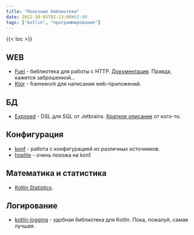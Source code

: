 ```yaml
---
title: "Полезные библиотеки"
date: 2022-10-05T02:13:08#03:00
tags: ["kotlin", "программирование"]
---
```


{{< toc >}}

## WEB

* [Fuel](https://github.com/kittinunf/Fuel) - библиотека для работы с HTTP. [Документация](https://fuel.gitbook.io/documentation). Правда, кажется заброшенной...
* [Ktor](https://ktor.io/) - framework для написания web-приложений.

## БД

* [Exposed](https://github.com/JetBrains/Exposed) - DSL для SQL от Jetbrains. [Краткое описание](https://www.baeldung.com/kotlin/exposed-persistence) от кого-то.

## Конфигурация

* [konf](https://github.com/uchuhimo/konf) - работа с конфигурацией из различных источников.
* [hoplite](https://github.com/sksamuel/hoplite) - очень похожа на konf.

## Математика и статистика

* [Kotlin Statistics](https://github.com/thomasnield/kotlin-statistics).

## Логирование

* [kotlin-logging](https://github.com/MicroUtils/kotlin-logging) - удобная библиотека для Kotlin. Пока, пожалуй, самая лучшая.
